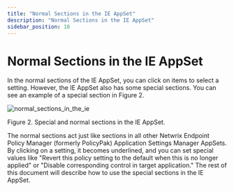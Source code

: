 ```yaml
---
title: "Normal Sections in the IE AppSet"
description: "Normal Sections in the IE AppSet"
sidebar_position: 10
---
```


# Normal Sections in the IE AppSet

In the normal sections of the IE AppSet, you can click on items to select a setting. However, the IE
AppSet also has some special sections. You can see an example of a special section in Figure 2.

![normal_sections_in_the_ie](/images/endpointpolicymanager/applicationsettings/preconfigured/internetexplorer/normal_sections_in_the_ie.webp)

Figure 2. Special and normal sections in the IE AppSet.

The normal sections act just like sections in all other Netwrix Endpoint Policy Manager (formerly
PolicyPak) Application Settings Manager AppSets. By clicking on a setting, it becomes underlined,
and you can set special values like "Revert this policy setting to the default when this is no
longer applied" or "Disable corresponding control in target application." The rest of this document
will describe how to use the special sections in the IE AppSet.
